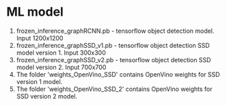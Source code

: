 # ML model

1. frozen_inference_graphRCNN.pb - tensorflow object detection model. Input 1200x1200
2. frozen_inference_graphSSD_v1.pb - tensorflow object detection SSD model version 1. Input 300x300
3. frozen_inference_graphSSD_v2.pb - tensorflow object detection SSD model version 2. Input 700x700
4. The folder 'weights_OpenVino_SSD' contains OpenVino weights for SSD version 1 model.
5. The folder 'weights_OpenVino_SSD_2' contains OpenVino weights for SSD version 2 model.

